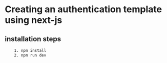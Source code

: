 # Creating an authentication template using next-js

## installation steps

```bash
    1. npm install
    2. npm run dev
```